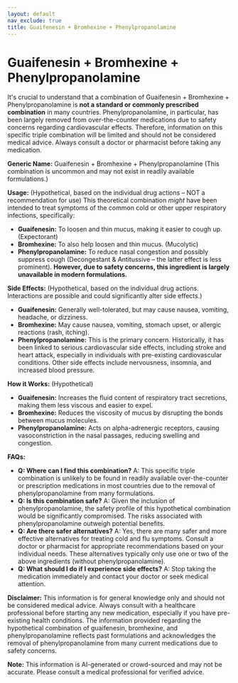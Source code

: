 ```yaml
---
layout: default
nav_exclude: true
title: Guaifenesin + Bromhexine + Phenylpropanolamine
---
```


# Guaifenesin + Bromhexine + Phenylpropanolamine

It's crucial to understand that a combination of Guaifenesin + Bromhexine + Phenylpropanolamine is **not a standard or commonly prescribed combination** in many countries.  Phenylpropanolamine, in particular, has been largely removed from over-the-counter medications due to safety concerns regarding cardiovascular effects.  Therefore, information on this specific triple combination will be limited and should not be considered medical advice.  Always consult a doctor or pharmacist before taking any medication.


**Generic Name:** Guaifenesin + Bromhexine + Phenylpropanolamine (This combination is uncommon and may not exist in readily available formulations.)

**Usage:** (Hypothetical, based on the individual drug actions – NOT a recommendation for use)  This theoretical combination *might* have been intended to treat symptoms of the common cold or other upper respiratory infections, specifically:

* **Guaifenesin:** To loosen and thin mucus, making it easier to cough up. (Expectorant)
* **Bromhexine:** To also help loosen and thin mucus. (Mucolytic)
* **Phenylpropanolamine:** To reduce nasal congestion and possibly suppress cough (Decongestant & Antitussive – the latter effect is less prominent).  **However, due to safety concerns, this ingredient is largely unavailable in modern formulations.**


**Side Effects:**  (Hypothetical, based on the individual drug actions.  Interactions are possible and could significantly alter side effects.)

* **Guaifenesin:** Generally well-tolerated, but may cause nausea, vomiting, headache, or dizziness.
* **Bromhexine:**  May cause nausea, vomiting, stomach upset, or allergic reactions (rash, itching).
* **Phenylpropanolamine:**  This is the primary concern.  Historically, it has been linked to serious cardiovascular side effects, including stroke and heart attack, especially in individuals with pre-existing cardiovascular conditions.  Other side effects include nervousness, insomnia, and increased blood pressure.


**How it Works:** (Hypothetical)

* **Guaifenesin:** Increases the fluid content of respiratory tract secretions, making them less viscous and easier to expel.
* **Bromhexine:**  Reduces the viscosity of mucus by disrupting the bonds between mucus molecules.
* **Phenylpropanolamine:**  Acts on alpha-adrenergic receptors, causing vasoconstriction in the nasal passages, reducing swelling and congestion.


**FAQs:**

* **Q: Where can I find this combination?** A:  This specific triple combination is unlikely to be found in readily available over-the-counter or prescription medications in most countries due to the removal of phenylpropanolamine from many formulations.
* **Q: Is this combination safe?** A:  Given the inclusion of phenylpropanolamine, the safety profile of this hypothetical combination would be significantly compromised.  The risks associated with phenylpropanolamine outweigh potential benefits.
* **Q: Are there safer alternatives?** A: Yes, there are many safer and more effective alternatives for treating cold and flu symptoms.  Consult a doctor or pharmacist for appropriate recommendations based on your individual needs.  These alternatives typically only use one or two of the above ingredients (without phenylpropanolamine).
* **Q: What should I do if I experience side effects?** A: Stop taking the medication immediately and contact your doctor or seek medical attention.


**Disclaimer:** This information is for general knowledge only and should not be considered medical advice.  Always consult with a healthcare professional before starting any new medication, especially if you have pre-existing health conditions.  The information provided regarding the hypothetical combination of guaifenesin, bromhexine, and phenylpropanolamine reflects past formulations and acknowledges the removal of phenylpropanolamine from many current medications due to safety concerns.


**Note:** This information is AI-generated or crowd-sourced and may not be accurate. Please consult a medical professional for verified advice.